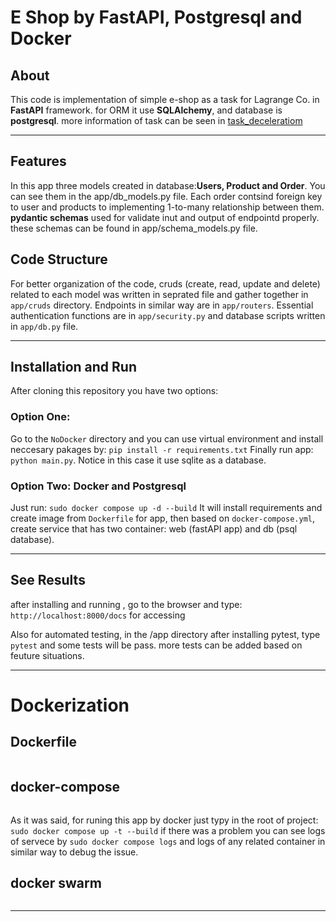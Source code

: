 # E Shop by FastAPI, Postgresql and Docker

## About

This code is implementation of simple e-shop as a task for Lagrange Co. in **FastAPI** framework.
for ORM it use **SQLAlchemy**, and database is **postgresql**.
more information of task can be seen in [task_deceleratiom](./doc_resource/task_deceleration.pdf)

---

## Features

In this app three models created in database:**Users, Product and Order**. You can see them in the app/db_models.py file.
Each order contsind foreign key to user and products to implementing 1-to-many relationship between them.
**pydantic schemas** used for validate inut and output of endpointd properly. these schemas can be found in app/schema_models.py file.

## Code Structure

For better organization of the code, cruds (create, read, update and delete) related to each model was written in seprated file and gather together in `app/cruds` directory. Endpoints in similar way are in `app/routers`.
Essential authentication functions are in `app/security.py` and database scripts written in `app/db.py` file.

---

## Installation and Run

After cloning this repository you have two options:

### Option One:

Go to the `NoDocker` directory and you can use virtual environment and install neccesary pakages by:
`pip install -r requirements.txt`
Finally run app: `python main.py`.
Notice in this case it use sqlite as a database.

### Option Two: Docker and Postgresql

Just run:
`sudo docker compose up -d --build`
It will install requirements and create image from `Dockerfile` for app, then based on `docker-compose.yml`, create service that has two container: web (fastAPI app) and db (psql database).

---

## See Results

after installing and running , go to the browser and type:
`http://localhost:8000/docs`
for accessing

Also for automated testing, in the /app directory after installing pytest, type `pytest` and some tests will be pass. more tests can be added based on feuture situations.

---

# Dockerization

## Dockerfile

```

```

## docker-compose

```

```

As it was said, for runing this app by docker just typy in the root of project:
`sudo docker compose up -t --build`
if there was a problem you can see logs of servece by
`sudo docker compose logs`
and logs of any related container in similar way to debug the issue.

## docker swarm

```

```

---
